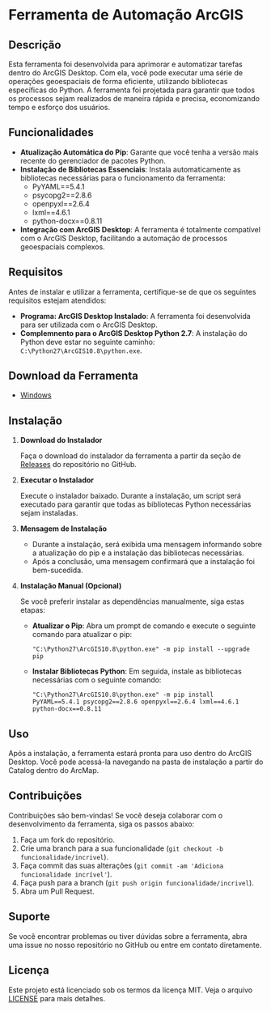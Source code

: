 # Ferramenta de Automação ArcGIS

## Descrição

Esta ferramenta foi desenvolvida para aprimorar e automatizar tarefas dentro do ArcGIS Desktop. Com ela, você pode executar uma série de operações geoespaciais de forma eficiente, utilizando bibliotecas específicas do Python. A ferramenta foi projetada para garantir que todos os processos sejam realizados de maneira rápida e precisa, economizando tempo e esforço dos usuários.

## Funcionalidades

- **Atualização Automática do Pip**: Garante que você tenha a versão mais recente do gerenciador de pacotes Python.
- **Instalação de Bibliotecas Essenciais**: Instala automaticamente as bibliotecas necessárias para o funcionamento da ferramenta:
  - PyYAML==5.4.1
  - psycopg2==2.8.6
  - openpyxl==2.6.4
  - lxml==4.6.1
  - python-docx==0.8.11
- **Integração com ArcGIS Desktop**: A ferramenta é totalmente compatível com o ArcGIS Desktop, facilitando a automação de processos geoespaciais complexos.

## Requisitos

Antes de instalar e utilizar a ferramenta, certifique-se de que os seguintes requisitos estejam atendidos:

- **Programa: ArcGIS Desktop Instalado**: A ferramenta foi desenvolvida para ser utilizada com o ArcGIS Desktop.
- **Complemnento para o ArcGIS Desktop Python 2.7**: A instalação do Python deve estar no seguinte caminho: `C:\Python27\ArcGIS10.8\python.exe`.

## Download da Ferramenta

 - [Windows](doc/windows.md)

## Instalação

1. **Download do Instalador**

   Faça o download do instalador da ferramenta a partir da seção de [Releases](https://github.com/DesignerDjalma/ArcpyAutoMap/releases) do repositório no GitHub. 

2. **Executar o Instalador**

   Execute o instalador baixado. Durante a instalação, um script será executado para garantir que todas as bibliotecas Python necessárias sejam instaladas.

3. **Mensagem de Instalação**

   - Durante a instalação, será exibida uma mensagem informando sobre a atualização do pip e a instalação das bibliotecas necessárias.
   - Após a conclusão, uma mensagem confirmará que a instalação foi bem-sucedida.

4. **Instalação Manual (Opcional)**

   Se você preferir instalar as dependências manualmente, siga estas etapas:

   - **Atualizar o Pip**:
     Abra um prompt de comando e execute o seguinte comando para atualizar o pip:
     ```shell
     "C:\Python27\ArcGIS10.8\python.exe" -m pip install --upgrade pip
     ```

   - **Instalar Bibliotecas Python**:
     Em seguida, instale as bibliotecas necessárias com o seguinte comando:
     ```shell
     "C:\Python27\ArcGIS10.8\python.exe" -m pip install PyYAML==5.4.1 psycopg2==2.8.6 openpyxl==2.6.4 lxml==4.6.1 python-docx==0.8.11
     ```

## Uso

Após a instalação, a ferramenta estará pronta para uso dentro do ArcGIS Desktop. Você pode acessá-la navegando na pasta de instalação a partir do Catalog dentro do ArcMap.

## Contribuições

Contribuições são bem-vindas! Se você deseja colaborar com o desenvolvimento da ferramenta, siga os passos abaixo:

1. Faça um fork do repositório.
2. Crie uma branch para a sua funcionalidade (`git checkout -b funcionalidade/incrivel`).
3. Faça commit das suas alterações (`git commit -am 'Adiciona funcionalidade incrível'`).
4. Faça push para a branch (`git push origin funcionalidade/incrivel`).
5. Abra um Pull Request.

## Suporte

Se você encontrar problemas ou tiver dúvidas sobre a ferramenta, abra uma issue no nosso repositório no GitHub ou entre em contato diretamente.

## Licença

Este projeto está licenciado sob os termos da licença MIT. Veja o arquivo [LICENSE](LICENSE) para mais detalhes.
